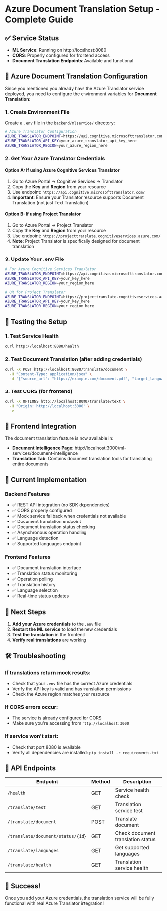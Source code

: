 # Azure Document Translation Setup - Complete Guide

## ✅ Service Status

- **ML Service**: Running on http://localhost:8080
- **CORS**: Properly configured for frontend access
- **Document Translation Endpoints**: Available and functional

## 🔧 Azure Document Translation Configuration

Since you mentioned you already have the Azure Translator service deployed, you need to configure the environment variables for **Document Translation**:

### 1. Create Environment File

Create a `.env` file in the `backend/mlservice/` directory:

```bash
# Azure Translator Configuration
AZURE_TRANSLATOR_ENDPOINT=https://api.cognitive.microsofttranslator.com/
AZURE_TRANSLATOR_API_KEY=your_azure_translator_api_key_here
AZURE_TRANSLATOR_REGION=your_azure_region_here
```

### 2. Get Your Azure Translator Credentials

#### Option A: If using Azure Cognitive Services Translator

1. Go to Azure Portal → Cognitive Services → Translator
2. Copy the **Key** and **Region** from your resource
3. Use endpoint: `https://api.cognitive.microsofttranslator.com/`
4. **Important**: Ensure your Translator resource supports Document Translation (not just Text Translation)

#### Option B: If using Project Translator

1. Go to Azure Portal → Project Translator
2. Copy the **Key** and **Region** from your resource
3. Use endpoint: `https://projecttranslate.cognitiveservices.azure.com/`
4. **Note**: Project Translator is specifically designed for document translation

### 3. Update Your .env File

```bash
# For Azure Cognitive Services Translator
AZURE_TRANSLATOR_ENDPOINT=https://api.cognitive.microsofttranslator.com/
AZURE_TRANSLATOR_API_KEY=your_key_here
AZURE_TRANSLATOR_REGION=your_region_here

# OR for Project Translator
AZURE_TRANSLATOR_ENDPOINT=https://projecttranslate.cognitiveservices.azure.com/
AZURE_TRANSLATOR_API_KEY=your_key_here
AZURE_TRANSLATOR_REGION=your_region_here
```

## 🧪 Testing the Setup

### 1. Test Service Health

```bash
curl http://localhost:8080/health
```

### 2. Test Document Translation (after adding credentials)

```bash
curl -X POST http://localhost:8080/translate/document \
  -H "Content-Type: application/json" \
  -d '{"source_url": "https://example.com/document.pdf", "target_language": "es"}'
```

### 3. Test CORS (for frontend)

```bash
curl -X OPTIONS http://localhost:8080/translate/text \
  -H "Origin: http://localhost:3000" \
  -v
```

## 🎯 Frontend Integration

The document translation feature is now available in:

- **Document Intelligence Page**: http://localhost:3000/ml-services/document-intelligence
- **Translation Tab**: Contains document translation tools for translating entire documents

## 🔄 Current Implementation

### Backend Features

- ✅ REST API integration (no SDK dependencies)
- ✅ CORS properly configured
- ✅ Mock service fallback when credentials not available
- ✅ Document translation endpoint
- ✅ Document translation status checking
- ✅ Asynchronous operation handling
- ✅ Language detection
- ✅ Supported languages endpoint

### Frontend Features

- ✅ Document translation interface
- ✅ Translation status monitoring
- ✅ Operation polling
- ✅ Translation history
- ✅ Language selection
- ✅ Real-time status updates

## 🚀 Next Steps

1. **Add your Azure credentials** to the `.env` file
2. **Restart the ML service** to load the new credentials
3. **Test the translation** in the frontend
4. **Verify real translations** are working

## 🛠️ Troubleshooting

### If translations return mock results:

- Check that your `.env` file has the correct Azure credentials
- Verify the API key is valid and has translation permissions
- Check the Azure region matches your resource

### If CORS errors occur:

- The service is already configured for CORS
- Make sure you're accessing from `http://localhost:3000`

### If service won't start:

- Check that port 8080 is available
- Verify all dependencies are installed: `pip install -r requirements.txt`

## 📝 API Endpoints

| Endpoint                          | Method | Description                       |
| --------------------------------- | ------ | --------------------------------- |
| `/health`                         | GET    | Service health check              |
| `/translate/test`                 | GET    | Translation service test          |
| `/translate/document`             | POST   | Translate document                |
| `/translate/document/status/{id}` | GET    | Check document translation status |
| `/translate/languages`            | GET    | Get supported languages           |
| `/translate/health`               | GET    | Translation service health        |

## 🎉 Success!

Once you add your Azure credentials, the translation service will be fully functional with real Azure Translator integration!
